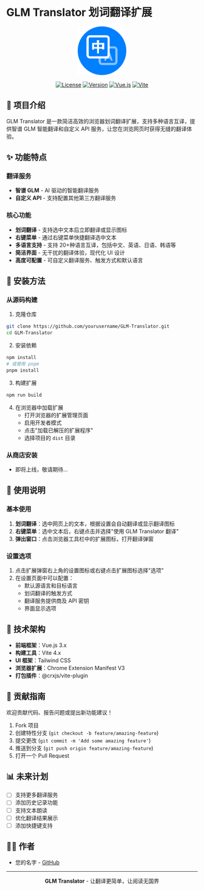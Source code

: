 # GLM Translator 划词翻译扩展

<div align="center">

![GLM Translator Logo](public/icons/icon128.png)

[![License](https://img.shields.io/badge/license-MIT-blue.svg)](LICENSE)
[![Version](https://img.shields.io/badge/version-1.0.0-brightgreen.svg)]()
[![Vue.js](https://img.shields.io/badge/Vue.js-3.x-4FC08D.svg?logo=vue.js)](https://vuejs.org/)
[![Vite](https://img.shields.io/badge/Vite-4.x-646CFF.svg?logo=vite)](https://vitejs.dev/)

</div>

## 📝 项目介绍

GLM Translator 是一款简洁高效的浏览器划词翻译扩展，支持多种语言互译，提供智谱 GLM 智能翻译和自定义 API 服务，让您在浏览网页时获得无缝的翻译体验。

## ✨ 功能特点

### 翻译服务

- **智谱 GLM** - AI 驱动的智能翻译服务
- **自定义 API** - 支持配置其他第三方翻译服务

### 核心功能

- **划词翻译** - 支持选中文本后立即翻译或显示图标
- **右键菜单** - 通过右键菜单快捷翻译选中文本
- **多语言支持** - 支持 20+种语言互译，包括中文、英语、日语、韩语等
- **简洁界面** - 无干扰的翻译体验，现代化 UI 设计
- **高度可配置** - 可自定义翻译服务、触发方式和默认语言

## 🔧 安装方法

### 从源码构建

1. 克隆仓库

```bash
git clone https://github.com/yourusername/GLM-Translator.git
cd GLM-Translator
```

2. 安装依赖

```bash
npm install
# 或使用 pnpm
pnpm install
```

3. 构建扩展

```bash
npm run build
```

4. 在浏览器中加载扩展
   - 打开浏览器的扩展管理页面
   - 启用开发者模式
   - 点击"加载已解压的扩展程序"
   - 选择项目的 `dist` 目录

### 从商店安装

- 即将上线，敬请期待...

## 🚀 使用说明

### 基本使用

1. **划词翻译**：选中网页上的文本，根据设置会自动翻译或显示翻译图标
2. **右键菜单**：选中文本后，右键点击并选择"使用 GLM Translator 翻译"
3. **弹出窗口**：点击浏览器工具栏中的扩展图标，打开翻译弹窗

### 设置选项

1. 点击扩展弹窗右上角的设置图标或右键点击扩展图标选择"选项"
2. 在设置页面中可以配置：
   - 默认源语言和目标语言
   - 划词翻译的触发方式
   - 翻译服务提供商及 API 密钥
   - 界面显示选项

## 🔨 技术架构

- **前端框架**：Vue.js 3.x
- **构建工具**：Vite 4.x
- **UI 框架**：Tailwind CSS
- **浏览器扩展**：Chrome Extension Manifest V3
- **打包插件**：@crxjs/vite-plugin

## 👥 贡献指南

欢迎贡献代码、报告问题或提出新功能建议！

1. Fork 项目
2. 创建特性分支 (`git checkout -b feature/amazing-feature`)
3. 提交更改 (`git commit -m 'Add some amazing feature'`)
4. 推送到分支 (`git push origin feature/amazing-feature`)
5. 打开一个 Pull Request

## 📊 未来计划

- [ ] 支持更多翻译服务
- [ ] 添加历史记录功能
- [ ] 支持文本朗读
- [ ] 优化翻译结果展示
- [ ] 添加快捷键支持

## 👨‍💻 作者

- 您的名字 - [GitHub](https://github.com/yourusername)

---

<div align="center">

**GLM Translator** - 让翻译更简单，让阅读无国界

</div>
